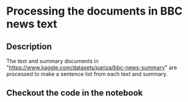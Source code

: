 # Processing the documents in BBC news text

## Description
The text and summary documents in "https://www.kaggle.com/datasets/pariza/bbc-news-summary" are processed to make a sentence list from each text and summary.
## Checkout the code in the notebook
